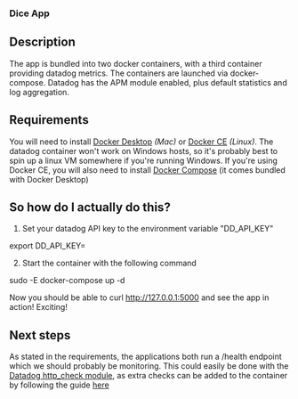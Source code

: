 ### Dice App

## Description

The app is bundled into two docker containers, with a third container providing datadog metrics. The containers are launched via docker-compose. Datadog has the APM module enabled, plus default statistics and log aggregation. 

## Requirements

You will need to install [Docker Desktop](https://hub.docker.com/?overlay=onboarding) _(Mac)_ or [Docker CE](https://docs.docker.com/install/) _(Linux)_. The datadog container won't work on Windows hosts, so it's probably best to spin up a linux VM somewhere if you're running Windows.
If you're using Docker CE, you will also need to install [Docker Compose](https://docs.docker.com/compose/install/) (it comes bundled with Docker Desktop)

## So how do I actually do this?

1. Set your datadog API key to the environment variable "DD_API_KEY"

 export DD_API_KEY=<apikey>
 
2. Start the container with the following command

 sudo -E docker-compose up -d

Now you should be able to curl http://127.0.0.1:5000 and see the app in action! Exciting!

## Next steps

As stated in the requirements, the applications both run a /health endpoint which we should probably be monitoring. This could easily be done with the [Datadog http_check module](https://docs.datadoghq.com/integrations/http_check/), as extra checks can be added to the container by following the guide [here](https://docs.datadoghq.com/agent/docker/#configuration-files)